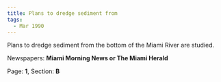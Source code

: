 ```yaml
---  
title: Plans to dredge sediment from  
tags:  
  - Mar 1990  
---  
```

  
Plans to dredge sediment from the bottom of the Miami River are studied.  
  
Newspapers: **Miami Morning News or The Miami Herald**  
  
Page: **1**, Section: **B** 
